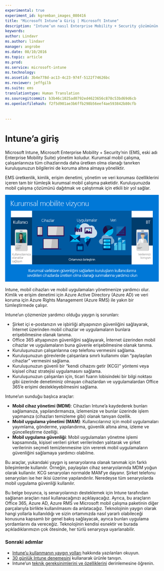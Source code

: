 ```yaml
---
experimental: true
experiment_id: kgremban_images_080416
title: "Microsoft Intune’a Giriş | Microsoft Intune"
description: "Intune’un nasıl Enterprise Mobility + Security çözümünün mobil cihaz yönetim bileşeni olduğunu hakkında bilgi edinin."
keywords: 
author: Lindavr
ms.author: lindavr
manager: angrobe
ms.date: 08/10/2016
ms.topic: article
ms.prod: 
ms.service: microsoft-intune
ms.technology: 
ms.assetid: 3b4e778d-ac13-4c23-974f-5122f74626bc
ms.reviewer: jeffgilb
ms.suite: ems
translationtype: Human Translation
ms.sourcegitcommit: b3b46c1025ad0792ed4623656c878c53bd69d6cb
ms.openlocfilehash: f2f5d901ae3b6ffb298b56eef4ae593842b80cfb


---
```


# <a name="introduction-to-intune"></a>Intune’a giriş
Microsoft Intune, Microsoft Enterprise Mobility + Security’nin (EMS, eski adı Enterprise Mobility Suite) yönetim koludur. Kurumsal mobil çalışma, çalışanlarınıza tüm cihazlarında daha üretken olma olanağı tanırken kuruluşunuzun bilgilerini de koruma altına almaya yöneliktir.  

EMS üretkenlik, kimlik, erişim denetimi, yönetim ve veri koruması özelliklerini içeren tam bir tümleşik kurumsal mobil çalışma paketidir. Kuruluşunuzda mobil çalışma çözümünü dağıtmak ve çalıştırmak için etkili bir yol sağlar.  

![Kurumsal mobil çalışma vizyonu resmi](..\media\em-vision.png)

Intune, mobil cihazları ve mobil uygulamaları yönetmenize yardımcı olur. Kimlik ve erişim denetimi için Azure Active Directory (Azure AD) ve veri koruma için Azure Rights Management (Azure RMS) ile yakın bir tümleştirmede çalışır.  

Intune’un çözmenize yardımcı olduğu yaygın iş sorunları:

* Şirket içi e-postanızın ve işbirliği altyapınızın güvenliğini sağlayarak, İnternet üzerinden mobil cihazlar ve uygulamaların bunlara erişebilmesine olanak tanıma.
* Office 365 altyapınızın güvenliğini sağlayarak, İnternet üzerinden mobil cihazlar ve uygulamaların buna güvenle erişebilmesine olanak tanıma.
* Kuruluşunuzun çalışanlarına cep telefonu vermesini sağlama.
* Kuruluşunuzun görevlerde çalışanlara sınırlı kullanımı olan “paylaşılan cihazlar” vermesini sağlama.
* Kuruluşunuzun güvenli bir “kendi cihazını getir (KCG)” yöntemi veya kişisel cihaz stratejisi uygulamasını sağlama.
* Kuruluşunuzun çalışanları için, ticari fuarın lobisindeki bir bilgi noktası gibi üzerinde denetiminiz olmayan cihazlardan ve uygulamalardan Office 365’e erişimi destekleyebilmesini sağlama.

Intune’un sunduğu başlıca araçlar:
* **Mobil cihaz yönetimi (MDM)**: Cihazları Intune’a kaydederek bunları sağlamanıza, yapılandırmanıza, izlemenize ve bunlar üzerinde işlem yapmanıza (cihazları temizleme gibi) olanak tanıyan özellik.
* **Mobil uygulama yönetimi (MAM)**: Kullanıcılarınız için mobil uygulamaları yayımlama, gönderme, yapılandırma, güvenlik altına alma, izleme ve güncelleştirme özelliği.
* **Mobil uygulama güvenliği**: Mobil uygulamaları yönetme işlemi kapsamında, kişisel verileri şirket verilerinden yalıtarak ve şirket verilerinin seçmeli temizlenmesine izin vererek mobil uygulamaların güvenliğini sağlamaya yardımcı olabilme.

Bu araçlar, yukarıdaki yaygın iş senaryolarına olanak tanımak için farklı bileşimlerde kullanılır. Örneğin, paylaşılan cihaz senaryolarında MDM yoğun olarak kullanılır. KCG senaryoları normalde MAM’ye dayanır. Şirket telefonu senaryoları ise her ikisi üzerine yapılandırılır. Neredeyse tüm senaryolarda mobil uygulama güvenliği kullanılır.

Bu belge boyunca, iş senaryolarınızı desteklemek için Intune tarafından sağlanan araçları nasıl kullanacağınızı açıklayacağız.  Ayrıca, bu araçların Office 365, Azure AD, Azure RMS ve Microsoft mobil çalışma paketinin diğer parçalarıyla birlikte kullanılmasını da anlatacağız. Teknolojinin yaygın olarak hangi yollarla kullanıldığı ve sizin ortamınızda nasıl yararlı olabileceği konusuna kapsamlı bir genel bakış sağlayacak, ayrıca bunları uygulama yordamlarını da vereceğiz. Teknolojinin kendisi esnektir ve burada açıkladıklarımızın çok ötesinde, her türlü senaryoya uyarlanabilir.

### <a name="next-steps"></a>Sonraki adımlar
* [Intune’u kullanmanın yaygın yolları](common-ways-to-use-intune.md) hakkında yazılanları okuyun.
* [30 günlük Intune denemesini](get-started-with-a-30-day-trial-of-microsoft-intune.md) kullanarak ürünle tanışın.
* Intune’un [teknik gereksinimlerini ve özelliklerini](/intune/get-started/what-to-know-before-you-start-microsoft-intune) derinlemesine öğrenin.



<!--HONumber=Nov16_HO2-->


